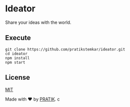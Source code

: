 # Ideator
Share your ideas with the world.

## Execute
```
git clone https://github.com/pratikstemkar/ideator.git
cd ideator
npm install
npm start
```

## License
[MIT](https://github.com/pratikstemkar/ideator/blob/master/LICENSE)

Made with :heart: by [PRATIK](https://github.com/pratikstemkar).
c